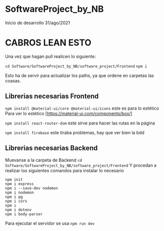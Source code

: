 # SoftwareProject_by_NB
Inicio de desarrollo 31/ago/2021

# CABROS LEAN ESTO
Una vez que hagan pull realicen lo siguiente:

`` cd Software/SoftwareProject_by_NB/software_project/Frontend ``
`` npm i ``

Esto ha de servir para actualizar los paths, ya que ordene en carpetas las coasas.


## Librerias necesarias Frontend ##
``npm install @material-ui/core @material-ui/icons`` este es para lo estético
Para ver lo estético [https://material-ui.com/components/box/]

``npm install react-router-dom`` este sirve para hacer las rutas en la página

``npm install firebase`` este tiraba problemas, hay que ver bien la bdd

## Librerias necesarias Backend ##
Muevanse a la carpeta de Backend
`` cd Software/SoftwareProject_by_NB/software_project/Frontend ``
Y procedan a realizar los siguientes comandos para instalar lo necesario

```
npm init
npm i express
npm i --save-dev nodemon
npm i nodemon
npm i pg
npm i cors
npm i
npm i dotenv
npm i body-parser
```
Para ejecutar el servidor se usa
`npm run dev`
